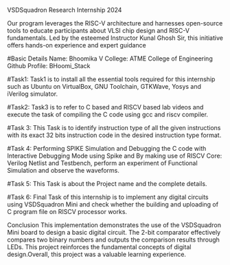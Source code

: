 VSDSquadron Research Internship 2024


Our program leverages the RISC-V architecture and harnesses open-source tools to educate participants about VLSI chip design and RISC-V fundamentals. Led by the esteemed Instructor Kunal Ghosh Sir, this initiative offers hands-on experience and expert guidance

#Basic Details
Name: Bhoomika V
College: ATME College of Engineering
Github Profile: BHoomi_Stack

#Task1:
Task1 is to install all the essential tools required for this internship such as Ubuntu on VirtualBox, GNU Toolchain, GTKWave, Yosys and iVerilog simulator.

#Task2:
Task3 is to refer to C based and RISCV based lab videos and execute the task of compiling the C code using gcc and riscv compiler.

#Task 3:
This Task is to identify instruction type of all the given instructions with its exact 32 bits instruction code in the desired instruction type format.

#Task 4: Performing SPIKE Simulation and Debugging the C code with Interactive Debugging Mode using Spike and By making use of RISCV Core: Verilog Netlist and Testbench, perform an experiment of Functional Simulation and observe the waveforms.

#Task 5: 
This Task is about the Project name and the complete details.

#Task 6: 
Final Task of this internship is to implement any digital circuits using VSDSquadron Mini and check whether the building and uploading of C program file on RISCV processor works.

Conclusion
This implementation demonstrates the use of the VSDSquadron Mini board to design a basic digital circuit. The 2-bit comparator effectively compares two binary numbers and outputs the comparison results through LEDs. This project reinforces the fundamental concepts of digital design.Overall, this project was a valuable learning experience.
